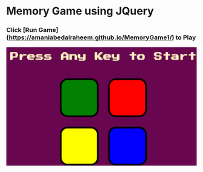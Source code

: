 # Memory Game using JQuery

### Click [Run Game] (https://amaniabedalraheem.github.io/MemoryGame1/) to Play 

![Demo](images/MEMORY.gif)



